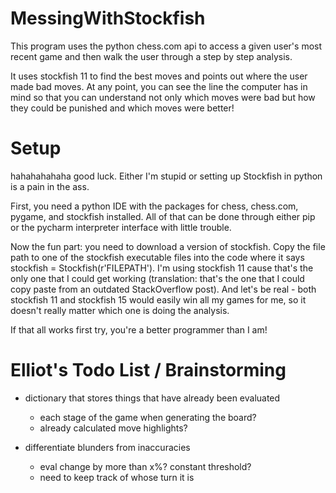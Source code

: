 # MessingWithStockfish

This program uses the python chess.com api to access a given user's most recent game and then walk the user through a step by step analysis.

It uses stockfish 11 to find the best moves and points out where the user made bad moves. At any point, you can see the line the computer has in mind so that you can understand not only which moves were bad but how they could be punished and which moves were better!

# Setup

hahahahahaha good luck. Either I'm stupid or setting up Stockfish in python is a pain in the ass.

First, you need a python IDE with the packages for chess, chess.com, pygame, and stockfish installed. All of that can be done through either pip or the pycharm interpreter interface with little trouble.

Now the fun part: you need to download a version of stockfish. Copy the file path to one of the stockfish executable files into the code where it says stockfish = Stockfish(r'FILEPATH'). I'm using stockfish 11 cause that's the only one that I could get working (translation: that's the one that I could copy paste from an outdated StackOverflow post). And let's be real - both stockfish 11 and stockfish 15 would easily win all my games for me, so it doesn't really matter which one is doing the analysis.

If that all works first try, you're a better programmer than I am!

# Elliot's Todo List / Brainstorming

 - dictionary that stores things that have already been evaluated
     - each stage of the game when generating the board?
     - already calculated move highlights?
     
 - differentiate blunders from inaccuracies
     - eval change by more than x%? constant threshold?
     - need to keep track of whose turn it is
